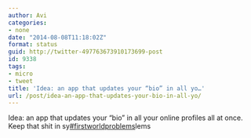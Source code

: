 ```yaml
---
author: Avi
categories:
- none
date: "2014-08-08T11:18:02Z"
format: status
guid: http://twitter-497763673910173699-post
id: 9338
tags:
- micro
- tweet
title: 'Idea: an app that updates your “bio” in all yo…'
url: /post/idea-an-app-that-updates-your-bio-in-all-yo/
---
```

Idea: an app that updates your “bio” in all your online profiles all at once. Keep that shit in sy[#firstworldproblems](http://twitter.com/search?q=%23firstworldproblems)lems